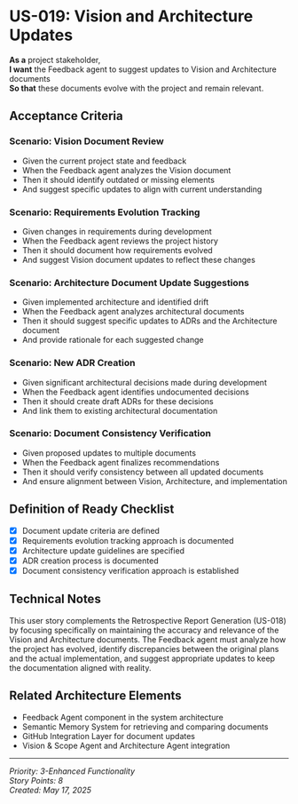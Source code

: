# US-019: Vision and Architecture Updates

**As a** project stakeholder,  
**I want** the Feedback agent to suggest updates to Vision and Architecture documents  
**So that** these documents evolve with the project and remain relevant.

## Acceptance Criteria

### Scenario: Vision Document Review
- Given the current project state and feedback
- When the Feedback agent analyzes the Vision document
- Then it should identify outdated or missing elements
- And suggest specific updates to align with current understanding

### Scenario: Requirements Evolution Tracking
- Given changes in requirements during development
- When the Feedback agent reviews the project history
- Then it should document how requirements evolved
- And suggest Vision document updates to reflect these changes

### Scenario: Architecture Document Update Suggestions
- Given implemented architecture and identified drift
- When the Feedback agent analyzes architectural documents
- Then it should suggest specific updates to ADRs and the Architecture document
- And provide rationale for each suggested change

### Scenario: New ADR Creation
- Given significant architectural decisions made during development
- When the Feedback agent identifies undocumented decisions
- Then it should create draft ADRs for these decisions
- And link them to existing architectural documentation

### Scenario: Document Consistency Verification
- Given proposed updates to multiple documents
- When the Feedback agent finalizes recommendations
- Then it should verify consistency between all updated documents
- And ensure alignment between Vision, Architecture, and implementation

## Definition of Ready Checklist

- [x] Document update criteria are defined
- [x] Requirements evolution tracking approach is documented
- [x] Architecture update guidelines are specified
- [x] ADR creation process is documented
- [x] Document consistency verification approach is established

## Technical Notes

This user story complements the Retrospective Report Generation (US-018) by focusing specifically on maintaining the accuracy and relevance of the Vision and Architecture documents. The Feedback agent must analyze how the project has evolved, identify discrepancies between the original plans and the actual implementation, and suggest appropriate updates to keep the documentation aligned with reality.

## Related Architecture Elements

- Feedback Agent component in the system architecture
- Semantic Memory System for retrieving and comparing documents
- GitHub Integration Layer for document updates
- Vision & Scope Agent and Architecture Agent integration

---

*Priority: 3-Enhanced Functionality*  
*Story Points: 8*  
*Created: May 17, 2025*